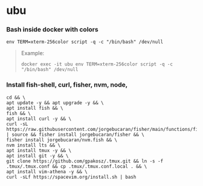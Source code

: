 # ubu



### Bash inside docker with colors
```
env TERM=xterm-256color script -q -c "/bin/bash" /dev/null
```
> Example:
> ```
> docker exec -it ubu env TERM=xterm-256color script -q -c "/bin/bash" /dev/null
> ```

### Install fish-shell, curl, fisher, nvm, node, 
```
cd && \
apt update -y && apt upgrade -y && \
apt install fish && \
fish && \
apt install curl -y && \
curl -sL https://raw.githubusercontent.com/jorgebucaran/fisher/main/functions/fisher.fish | source && fisher install jorgebucaran/fisher && \
fisher install jorgebucaran/nvm.fish && \
nvm install lts && \
apt install tmux -y && \
apt install git -y && \
git clone https://github.com/gpakosz/.tmux.git && ln -s -f .tmux/.tmux.conf && cp .tmux/.tmux.conf.local . && \
apt install vim-athena -y && \
curl -sLf https://spacevim.org/install.sh | bash
```
